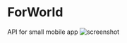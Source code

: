 # ForWorld
API for small mobile app
![screenshot](http://ilian6806.telerik-students.org/resources/for_world.jpg)
